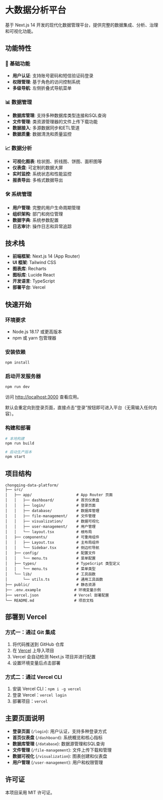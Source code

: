 # 大数据分析平台

基于 Next.js 14 开发的现代化数据管理平台，提供完整的数据集成、分析、治理和可视化功能。

## 功能特性

### 🔐 基础功能
- **用户认证**: 支持账号密码和短信验证码登录
- **权限管理**: 基于角色的访问控制系统
- **多级导航**: 左侧折叠式导航菜单

### 📊 数据管理
- **数据库管理**: 支持多种数据库类型连接和SQL查询
- **文件管理**: 类资源管理器的文件上传下载功能
- **数据接入**: 多源数据同步和ETL管道
- **数据质量**: 数据清洗和质量监控

### 📈 数据分析
- **可视化图表**: 柱状图、折线图、饼图、面积图等
- **仪表盘**: 可定制的数据大屏
- **实时监控**: 系统状态和性能监控
- **报表导出**: 多格式数据导出

### 🛠️ 系统管理
- **用户管理**: 完整的用户生命周期管理
- **组织架构**: 部门和岗位管理
- **数据字典**: 系统参数配置
- **日志审计**: 操作日志和异常追踪

## 技术栈

- **前端框架**: Next.js 14 (App Router)
- **UI 框架**: Tailwind CSS
- **图表库**: Recharts
- **图标库**: Lucide React
- **开发语言**: TypeScript
- **部署平台**: Vercel

## 快速开始

### 环境要求

- Node.js 18.17 或更高版本
- npm 或 yarn 包管理器

### 安装依赖

```bash
npm install
```

### 启动开发服务器

```bash
npm run dev
```

访问 [http://localhost:3000](http://localhost:3000) 查看应用。

默认会重定向到登录页面，直接点击“登录”按钮即可进入平台（无需输入任何内容）。

### 构建和部署

```bash
# 本地构建
npm run build

# 启动生产版本
npm start
```

## 项目结构

```
chongqing-data-platform/
├── src/
│   ├── app/                    # App Router 页面
│   │   ├── dashboard/          # 首页仪表盘
│   │   ├── login/              # 登录页面
│   │   ├── database/           # 数据库管理
│   │   ├── file-management/    # 文件管理
│   │   ├── visualization/      # 数据可视化
│   │   ├── user-management/    # 用户管理
│   │   └── layout.tsx          # 根布局
│   ├── components/             # 可重用组件
│   │   ├── Layout.tsx          # 主布局组件
│   │   └── Sidebar.tsx         # 侧边栏导航
│   ├── config/                 # 配置文件
│   │   └── menu.ts             # 菜单配置
│   ├── types/                  # TypeScript 类型定义
│   │   └── menu.ts             # 菜单类型
│   └── lib/                    # 工具函数
│       └── utils.ts            # 通用工具函数
├── public/                     # 静态资源
├── .env.example               # 环境变量示例
├── vercel.json                # Vercel 部署配置
└── README.md                  # 项目文档
```

## 部署到 Vercel

### 方式一：通过 Git 集成

1. 将代码推送到 GitHub 仓库
2. 在 [Vercel](https://vercel.com) 上导入项目
3. Vercel 会自动检测 Next.js 项目并进行配置
4. 设置环境变量后点击部署

### 方式二：通过 Vercel CLI

1. 安装 Vercel CLI：`npm i -g vercel`
2. 登录 Vercel：`vercel login`
3. 部署项目：`vercel`

## 主要页面说明

- **登录页面** (`/login`): 用户认证，支持多种登录方式
- **首页仪表盘** (`/dashboard`): 系统概览和核心指标
- **数据库管理** (`/database`): 数据源管理和SQL查询
- **文件管理** (`/file-management`): 文件上传下载和管理
- **数据可视化** (`/visualization`): 图表创建和仪表盘
- **用户管理** (`/user-management`): 用户和权限管理

## 许可证

本项目采用 MIT 许可证。

